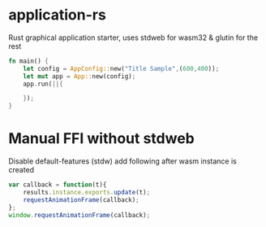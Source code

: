 # application-rs
Rust graphical application starter, uses stdweb for wasm32 & glutin for the rest


```rust
fn main() {
    let config = AppConfig::new("Title Sample",(600,400));
    let mut app = App::new(config);
    app.run(||{

    });
}
```

# Manual FFI without stdweb
Disable default-features (stdw)
add following after wasm instance is created
```js
var callback = function(t){
    results.instance.exports.update(t);
    requestAnimationFrame(callback);
};
window.requestAnimationFrame(callback);
```